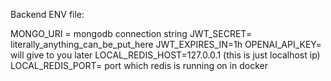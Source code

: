 Backend ENV file:

MONGO_URI = mongodb connection string
JWT_SECRET= literally_anything_can_be_put_here 
JWT_EXPIRES_IN=1h
OPENAI_API_KEY= will give to you later
LOCAL_REDIS_HOST=127.0.0.1 (this is just localhost ip)
LOCAL_REDIS_PORT= port which redis is running on in docker
